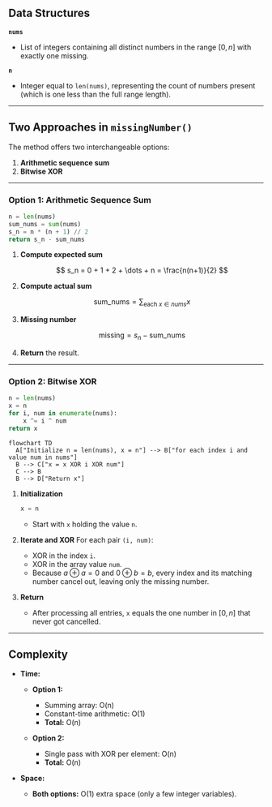 ## Data Structures

**`nums`**

* List of integers containing all distinct numbers in the range $[0, n]$ with exactly one missing.

**`n`**

* Integer equal to `len(nums)`, representing the count of numbers present (which is one less than the full range length).

---

## Two Approaches in `missingNumber()`

The method offers two interchangeable options:

1. **Arithmetic sequence sum**
2. **Bitwise XOR**

---

### Option 1: Arithmetic Sequence Sum

```python
n = len(nums)
sum_nums = sum(nums)
s_n = n * (n + 1) // 2
return s_n - sum_nums
```

1. **Compute expected sum**

   $$
     s_n = 0 + 1 + 2 + \dots + n = \frac{n(n+1)}{2}
   $$
2. **Compute actual sum**

   $$
     \text{sum\_nums} = \sum_{\text{each }x\in nums} x
   $$
3. **Missing number**

   $$
     \text{missing} = s_n - \text{sum\_nums}
   $$
4. **Return** the result.

---

### Option 2: Bitwise XOR

```python
n = len(nums)
x = n
for i, num in enumerate(nums):
    x ^= i ^ num
return x
```

```mermaid
flowchart TD
  A["Initialize n = len(nums), x = n"] --> B["for each index i and value num in nums"]
  B --> C["x = x XOR i XOR num"]
  C --> B
  B --> D["Return x"]
```

1. **Initialization**

   ```python
   x = n
   ```

   * Start with `x` holding the value `n`.

2. **Iterate and XOR**
   For each pair `(i, num)`:

   * XOR in the index `i`.
   * XOR in the array value `num`.
   * Because $a \oplus a = 0$ and $0 \oplus b = b$, every index and its matching number cancel out, leaving only the missing number.

3. **Return**

   * After processing all entries, `x` equals the one number in $[0, n]$ that never got cancelled.

---

## Complexity

* **Time:**

  * **Option 1:**

    * Summing array: O(n)
    * Constant-time arithmetic: O(1)
    * **Total:** O(n)
  * **Option 2:**

    * Single pass with XOR per element: O(n)
    * **Total:** O(n)

* **Space:**

  * **Both options:** O(1) extra space (only a few integer variables).
